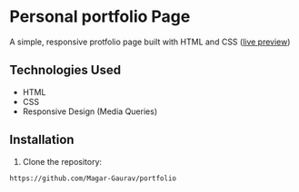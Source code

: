# Personal portfolio Page

A simple, responsive protfolio page built with HTML and CSS ([live preview](https://magar-gaurav.github.io/portfolio/))
## Technologies Used
- HTML
- CSS
- Responsive Design (Media Queries)

## Installation
1. Clone the repository:
```bash
https://github.com/Magar-Gaurav/portfolio 

